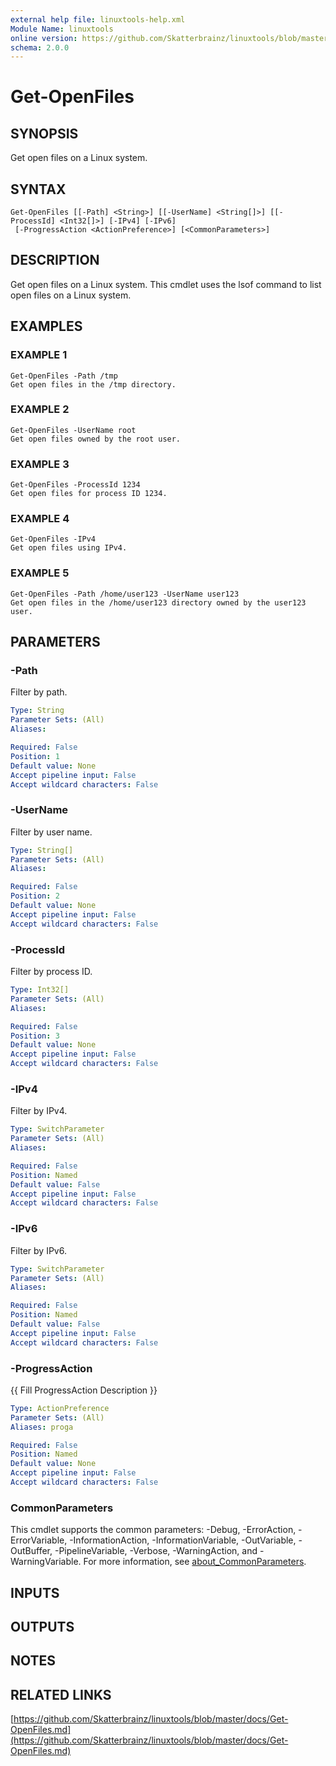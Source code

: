 ```yaml
---
external help file: linuxtools-help.xml
Module Name: linuxtools
online version: https://github.com/Skatterbrainz/linuxtools/blob/master/docs/Get-OpenFiles.md
schema: 2.0.0
---
```


# Get-OpenFiles

## SYNOPSIS
Get open files on a Linux system.

## SYNTAX

```
Get-OpenFiles [[-Path] <String>] [[-UserName] <String[]>] [[-ProcessId] <Int32[]>] [-IPv4] [-IPv6]
 [-ProgressAction <ActionPreference>] [<CommonParameters>]
```

## DESCRIPTION
Get open files on a Linux system.
This cmdlet uses the lsof command to list open files on a Linux system.

## EXAMPLES

### EXAMPLE 1
```
Get-OpenFiles -Path /tmp
Get open files in the /tmp directory.
```

### EXAMPLE 2
```
Get-OpenFiles -UserName root
Get open files owned by the root user.
```

### EXAMPLE 3
```
Get-OpenFiles -ProcessId 1234
Get open files for process ID 1234.
```

### EXAMPLE 4
```
Get-OpenFiles -IPv4
Get open files using IPv4.
```

### EXAMPLE 5
```
Get-OpenFiles -Path /home/user123 -UserName user123
Get open files in the /home/user123 directory owned by the user123 user.
```

## PARAMETERS

### -Path
Filter by path.

```yaml
Type: String
Parameter Sets: (All)
Aliases:

Required: False
Position: 1
Default value: None
Accept pipeline input: False
Accept wildcard characters: False
```

### -UserName
Filter by user name.

```yaml
Type: String[]
Parameter Sets: (All)
Aliases:

Required: False
Position: 2
Default value: None
Accept pipeline input: False
Accept wildcard characters: False
```

### -ProcessId
Filter by process ID.

```yaml
Type: Int32[]
Parameter Sets: (All)
Aliases:

Required: False
Position: 3
Default value: None
Accept pipeline input: False
Accept wildcard characters: False
```

### -IPv4
Filter by IPv4.

```yaml
Type: SwitchParameter
Parameter Sets: (All)
Aliases:

Required: False
Position: Named
Default value: False
Accept pipeline input: False
Accept wildcard characters: False
```

### -IPv6
Filter by IPv6.

```yaml
Type: SwitchParameter
Parameter Sets: (All)
Aliases:

Required: False
Position: Named
Default value: False
Accept pipeline input: False
Accept wildcard characters: False
```

### -ProgressAction
{{ Fill ProgressAction Description }}

```yaml
Type: ActionPreference
Parameter Sets: (All)
Aliases: proga

Required: False
Position: Named
Default value: None
Accept pipeline input: False
Accept wildcard characters: False
```

### CommonParameters
This cmdlet supports the common parameters: -Debug, -ErrorAction, -ErrorVariable, -InformationAction, -InformationVariable, -OutVariable, -OutBuffer, -PipelineVariable, -Verbose, -WarningAction, and -WarningVariable. For more information, see [about_CommonParameters](http://go.microsoft.com/fwlink/?LinkID=113216).

## INPUTS

## OUTPUTS

## NOTES

## RELATED LINKS

[https://github.com/Skatterbrainz/linuxtools/blob/master/docs/Get-OpenFiles.md](https://github.com/Skatterbrainz/linuxtools/blob/master/docs/Get-OpenFiles.md)

